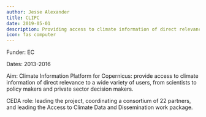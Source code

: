 ```yaml
---
author: Jesse Alexander
title: CLIPC
date: 2019-05-01
description: Providing access to climate information of direct relevance to a wide variety of users, from scientists to policy makers and private sector decision makers
icon: fas computer
---
```

Funder: EC

Dates: 2013-2016

Aim: Climate Information Platform for Copernicus: provide access to climate information of direct relevance to a wide variety of users, from scientists to policy makers and private sector decision makers.

CEDA role: leading the project, coordinating a consortium of 22 partners, and leading the Access to Climate Data and Dissemination work package.
